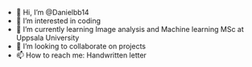 - 👋 Hi, I’m @Danielbb14
- 👀 I’m interested in coding
- 🌱 I’m currently learning Image analysis and Machine learning MSc at Uppsala University
- 💞️ I’m looking to collaborate on projects
- 📫 How to reach me: Handwritten letter

<!---
Danielbb14/Danielbb14 is a ✨ special ✨ repository because its `README.md` (this file) appears on your GitHub profile.
You can click the Preview link to take a look at your changes.
--->
